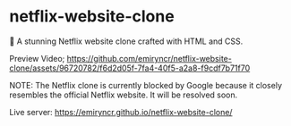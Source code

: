 # netflix-website-clone
🎥 A stunning Netflix website clone crafted with HTML and CSS. 

Preview Video;
https://github.com/emiryncr/netflix-website-clone/assets/96720782/f6d2d05f-7fa4-40f5-a2a8-f9cdf7b71f70

NOTE: The Netflix clone is currently blocked by Google because it closely resembles the official Netflix website. It will be resolved soon.

Live server: https://emiryncr.github.io/netflix-website-clone/

